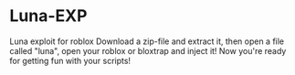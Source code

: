 # Luna-EXP
Luna exploit for roblox
Download a zip-file and extract it, then open a file called "luna", open your roblox or bloxtrap and inject it! Now you're ready for getting fun with your scripts!

